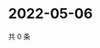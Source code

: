 # 2022-05-06

共 0 条

<!-- BEGIN WEIBO -->
<!-- 最后更新时间 Fri May 06 2022 17:16:31 GMT+0800 (China Standard Time) -->

<!-- END WEIBO -->
